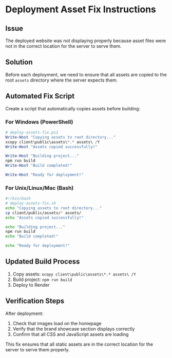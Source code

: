 # Deployment Asset Fix Instructions

## Issue
The deployed website was not displaying properly because asset files were not in the correct location for the server to serve them.

## Solution
Before each deployment, we need to ensure that all assets are copied to the root `assets` directory where the server expects them.

## Automated Fix Script
Create a script that automatically copies assets before building:

### For Windows (PowerShell)
```powershell
# deploy-assets-fix.ps1
Write-Host "Copying assets to root directory..."
xcopy client\public\assets\*.* assets\ /Y
Write-Host "Assets copied successfully!"

Write-Host "Building project..."
npm run build
Write-Host "Build completed!"

Write-Host "Ready for deployment!"
```

### For Unix/Linux/Mac (Bash)
```bash
#!/bin/bash
# deploy-assets-fix.sh
echo "Copying assets to root directory..."
cp client/public/assets/* assets/
echo "Assets copied successfully!"

echo "Building project..."
npm run build
echo "Build completed!"

echo "Ready for deployment!"
```

## Updated Build Process
1. Copy assets: `xcopy client\public\assets\*.* assets\ /Y`
2. Build project: `npm run build`
3. Deploy to Render

## Verification Steps
After deployment:
1. Check that images load on the homepage
2. Verify that the brand showcase section displays correctly
3. Confirm that all CSS and JavaScript assets are loading

This fix ensures that all static assets are in the correct location for the server to serve them properly.